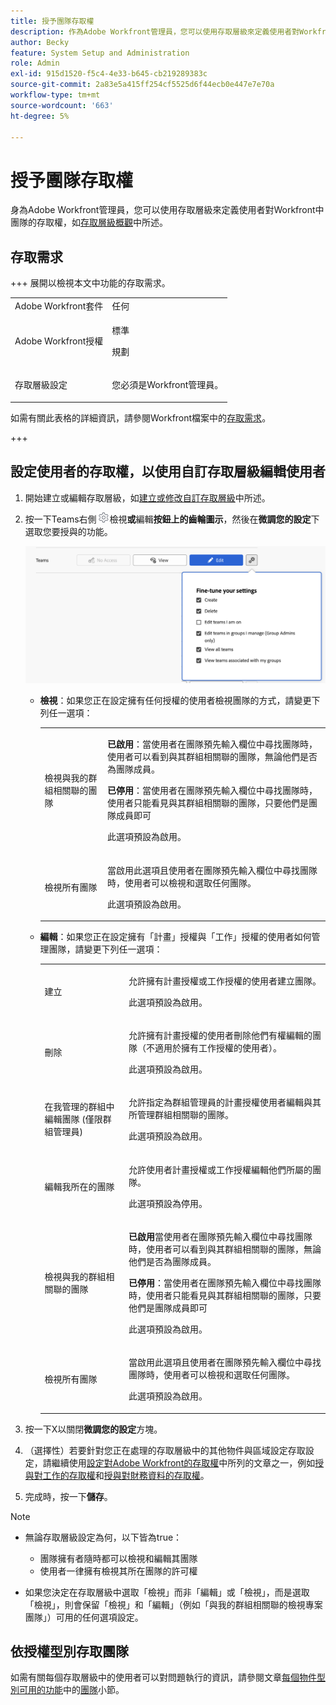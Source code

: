```yaml
---
title: 授予團隊存取權
description: 作為Adobe Workfront管理員，您可以使用存取層級來定義使用者對Workfront中團隊的存取權
author: Becky
feature: System Setup and Administration
role: Admin
exl-id: 915d1520-f5c4-4e33-b645-cb219289383c
source-git-commit: 2a83e5a415ff254cf5525d6f44ecb0e447e7e70a
workflow-type: tm+mt
source-wordcount: '663'
ht-degree: 5%

---
```


# 授予團隊存取權

身為Adobe Workfront管理員，您可以使用存取層級來定義使用者對Workfront中團隊的存取權，如[存取層級概觀](../../../administration-and-setup/add-users/access-levels-and-object-permissions/access-levels-overview.md)中所述。

## 存取需求

+++ 展開以檢視本文中功能的存取需求。

<table style="table-layout:auto"> 
 <col> 
 <col> 
 <tbody> 
  <tr> 
   <td role="rowheader">Adobe Workfront套件</td> 
   <td>任何</td> 
  </tr> 
  <tr> 
   <td role="rowheader">Adobe Workfront授權</td> 
   <td><p>標準</p>
   <p>規劃</p></td> 
  </tr> 
  <tr> 
   <td role="rowheader">存取層級設定</td> 
   <td> <p>您必須是Workfront管理員。</p> </td> 
  </tr> 
 </tbody> 
</table>

如需有關此表格的詳細資訊，請參閱Workfront檔案中的[存取需求](/help/quicksilver/administration-and-setup/add-users/access-levels-and-object-permissions/access-level-requirements-in-documentation.md)。

+++

## 設定使用者的存取權，以使用自訂存取層級編輯使用者

1. 開始建立或編輯存取層級，如[建立或修改自訂存取層級](../../../administration-and-setup/add-users/configure-and-grant-access/create-modify-access-levels.md)中所述。
1. 按一下Teams右側![](assets/gear-icon-settings.png)檢視&#x200B;**或**&#x200B;編輯&#x200B;**按鈕上的齒輪圖示**，然後在&#x200B;**微調您的設定**&#x200B;下選取您要授與的功能。

   ![微調小組](assets/fine-tune-teams.png)

   * **檢視**：如果您正在設定擁有任何授權的使用者檢視團隊的方式，請變更下列任一選項：

     <table style="table-layout:auto">
       <col>
       <col>
       <tbody>
        <tr>
         <td role="rowheader">檢視與我的群組相關聯的團隊</td>
         <td>
          <p><b>已啟用</b>：當使用者在團隊預先輸入欄位中尋找團隊時，使用者可以看到與其群組相關聯的團隊，無論他們是否為團隊成員。 </p>
          <p><b>已停用</b>：當使用者在團隊預先輸入欄位中尋找團隊時，使用者只能看見與其群組相關聯的團隊，只要他們是團隊成員即可</p><p>此選項預設為啟用。</p>
          </td>
        </tr>
        <tr>
         <td role="rowheader">檢視所有團隊</td>
         <td><p>當啟用此選項且使用者在團隊預先輸入欄位中尋找團隊時，使用者可以檢視和選取任何團隊。</p><p>此選項預設為啟用。 </p></td>
        </tr>
       </tbody>
      </table>

   * **編輯**：如果您正在設定擁有「計畫」授權與「工作」授權的使用者如何管理團隊，請變更下列任一選項：

     <table style="table-layout:auto">
       <col>
       <col>
       <tbody>
        <tr>
         <td role="rowheader">建立</td>
         <td><p>允許擁有計畫授權或工作授權的使用者建立團隊。</p><p>此選項預設為啟用。</p></td>
        </tr>
        <tr>
         <td role="rowheader">刪除</td>
         <td><p> 允許擁有計畫授權的使用者刪除他們有權編輯的團隊（不適用於擁有工作授權的使用者）。</p><p>此選項預設為啟用。</p></td>
        </tr>
        <tr>
         <td role="rowheader">在我管理的群組中編輯團隊 (僅限群組管理員)</td>
         <td><p>允許指定為群組管理員的計畫授權使用者編輯與其所管理群組相關聯的團隊。</p><p>此選項預設為啟用。</p></td>
        </tr>
        <tr>
         <td role="rowheader">編輯我所在的團隊</td>
         <td><p>允許使用者計畫授權或工作授權編輯他們所屬的團隊。</p><p>此選項預設為停用。</p></td>
        </tr>
        <tr>
         <td role="rowheader">檢視與我的群組相關聯的團隊</td>
         <td>
         <p><b>已啟用</b>當使用者在團隊預先輸入欄位中尋找團隊時，使用者可以看到與其群組相關聯的團隊，無論他們是否為團隊成員。 </p>
         <p><b>已停用</b>：當使用者在團隊預先輸入欄位中尋找團隊時，使用者只能看見與其群組相關聯的團隊，只要他們是團隊成員即可</p><p>此選項預設為啟用。</p>
         </td>
        </tr>
        <tr>
         <td role="rowheader">檢視所有團隊</td>
         <td><p>當啟用此選項且使用者在團隊預先輸入欄位中尋找團隊時，使用者可以檢視和選取任何團隊。</p><p>此選項預設為啟用。 </p></td>
        </tr>
       </tbody>
      </table>



1. 按一下X以關閉&#x200B;**微調您的設定**&#x200B;方塊。
1. （選擇性）若要針對您正在處理的存取層級中的其他物件與區域設定存取設定，請繼續使用[設定對Adobe Workfront的存取權](../../../administration-and-setup/add-users/configure-and-grant-access/configure-access.md)中所列的文章之一，例如[授與對工作的存取權](../../../administration-and-setup/add-users/configure-and-grant-access/grant-access-tasks.md)和[授與對財務資料的存取權](../../../administration-and-setup/add-users/configure-and-grant-access/grant-access-financial.md)。
1. 完成時，按一下&#x200B;**儲存**。

>[!NOTE]
>
>* 無論存取層級設定為何，以下皆為true：
>
>   * 團隊擁有者隨時都可以檢視和編輯其團隊
>   * 使用者一律擁有檢視其所在團隊的許可權
>
>* 如果您決定在存取層級中選取「檢視」而非「編輯」或「檢視」，而是選取「檢視」，則會保留「檢視」和「編輯」（例如「與我的群組相關聯的檢視專案團隊」）可用的任何選項設定。
>

## 依授權型別存取團隊

如需有關每個存取層級中的使用者可以對問題執行的資訊，請參閱文章[每個物件型別可用的功能](../../../administration-and-setup/add-users/access-levels-and-object-permissions/functionality-available-for-each-object-type.md#teams)中的[團隊](../../../administration-and-setup/add-users/access-levels-and-object-permissions/functionality-available-for-each-object-type.md)小節。
